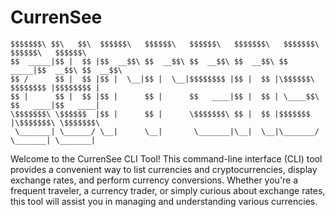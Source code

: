 # CurrenSee
    $$$$$$$\ $$\   $$\  $$$$$$\   $$$$$$\   $$$$$$\   $$$$$$$\   $$$$$$$\  $$$$$$\   $$$$$$\  
    $$  _____|$$ |  $$ |$$  __$$\ $$  __$$\ $$  __$$\ $$  __$$\ $$  _____|$$  __$$\ $$  __$$\ 
    $$ /      $$ |  $$ |$$ |  \__|$$ |  \__|$$$$$$$$ |$$ |  $$ |\$$$$$$\  $$$$$$$$ |$$$$$$$$ |
    $$ |      $$ |  $$ |$$ |      $$ |      $$   ____|$$ |  $$ | \____$$\ $$   ____|$$   ____|
    \$$$$$$$\ \$$$$$$  |$$ |      $$ |      \$$$$$$$\ $$ |  $$ |$$$$$$$  |\$$$$$$$\ \$$$$$$$\ 
     \_______| \______/ \__|      \__|       \_______|\__|  \__|\_______/  \_______| \_______|
 Welcome to the CurrenSee CLI Tool! This command-line interface (CLI) tool provides a convenient way to list currencies and cryptocurrencies, display exchange rates, and perform currency conversions. Whether you're a frequent traveler, a currency trader, or simply curious about exchange rates, this tool will assist you in managing and understanding various currencies.
